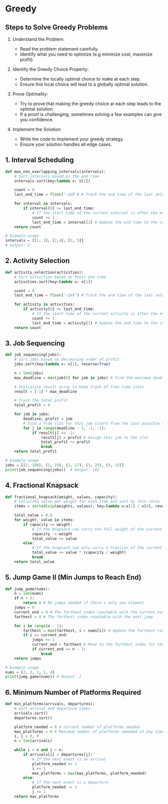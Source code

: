 # Greedy

## Steps to Solve Greedy Problems
1. Understand the Problem:
    - Read the problem statement carefully.
    - Identify what you need to optimize (e.g minimize cost, maximize profit)

2. Identify the Greedy Choice Property:
    -  Determine the locally optimal choice to make at each step.
    - Ensure this local choice will lead to a globally optimal solution.

3. Prove Optimality:
    - Try to prove that making the greedy choice at each step leads to the optimal solution.
    - If a proof is challenging, sometimes solving a few examples can give you confidence.

4. Implement the Solution:
    - Write the code to implement your greedy strategy.
    - Ensure your solution handles all edge cases.


## 1. Interval Scheduling

```python
def max_non_overlapping_intervals(intervals):
    # Sort intervals based on the end time
    intervals.sort(key=lambda x: x[1])

    count = 0
    last_end_time = float('-inf') # Track the end time of the last selected interval

    for interval in intervals:
        if interval[0] >= last_end_time:
            # If the start time of the current interval is after the end time of the last selected interval
            count += 1
            last_end_time = interval[1] # Update the end time to the current interval's end time
    return count

# Example usage
intervals = [[1, 3], [2,4], [3, 5]]
# output: 2
```

## 2. Activity Selection

```python
def activity_selection(activities):
    # Sort activities based on their end time
    activities.sort(key=lambda x: x[1])

    count = 0
    last_end_time = float('-inf') # Track the end time of the last selected activity

    for activity in activities:
        if activity[0] >= last_end_time:
            # If the start time of the current activity is after the end time of the last selected activity
            count += 1
            last_end_time = activity[1] # Update the end time to the current activity's end time
    return count
```

## 3. Job Sequencing

```python
def job_sequencing(jobs):
    # sort jobs based on decreasing order of profit
    jobs.sort(key=lambda x: x[1], reverse=True)

    n = len(jobs)
    max_deadline = max(job[0] for job in jobs) # Find the maximum deadline

    # Initialize result array to keep track of free time slots
    result = [-1] * max_deadline

    # Track the total profit
    total_profit = 0

    for job in jobs:
        deadline, profit = job
        # Find a free slot for this job (start from the last possible slot)
        for j in range(deadline - 1, -1, -1):
            if result[j] == -1:
                result[j] = profit # Assign this job to the slot
                total_profit += profit
                break
    return total_profit

# Example usage
jobs = [(2, 100), (1, 19), (2, 27), (1, 25), (3, 15)]
print(job_sequencing(jobs))  # Output: 142
```

## 4. Fractional Knapsack

```python
def fractional_knapsack(weight, values, capacity):
    # Calculate value per weight for each item and sort by this ratio
    items = sorted(zip(weights, values), key=lambda x:x[1] / x[0], reverse=True)

    total_value = 0.0
    for weight, value in items:
        if capacity >= weight:
            # If the knapsack can carry the full weight of the current item
            capacity -= weight
            total_value += value
        else:
            # If the knapsack can only carry a fraction of the current item
            total_value += value * (capacity / weight)
            break
    return total_value
```

## 5. Jump Game II (Min Jumps to Reach End)

```python
def jump_game(nums):
    n = len(nums)
    if n < 2:
        return 0 # No jumps needed if there's only one element
    jumps = 0
    current_end = 0 # The farthest index reachable with the current number of jumps
    farthest = 0 # The farthest index reachable with the next jump

    for i in range(n - 1):
        farthest = max(farthest, i + nums[i]) # Update the farthest reachable index
        if i == current_end:
            jumps += 1
            current_end = farthest # Move to the farthest index for the next jump
            if current_end >= n - 1:
                break
    return jumps

# Example usage
nums = [2, 3, 1, 1, 4]
print(jump_game(nums)) # Output: 2
```

## 6. Minimum Number of Platforms Required

```python
def min_platforms(arrivals, departures):
    # Sort arrival and departure times
    arrivals.sort()
    departures.sort()

    platform_needed = 0 # current number of platforms needed
    max_platforms = 0 # Maximum number of platforms neeeded at any time
    i, j = 0, 0
    n = len(arrivals)

    while i < n and j < n:
        if arrivals[i] < departures[j]:
            # If the next event is an arrival
            platform_needed += 1
            i += 1
            max_platforms = max(max_platforms, platform_needed)
        else:
            # If the next event is a departure
            platform_needed -= 1
            j += 1
    return max_platforms
```

